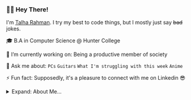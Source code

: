 ### 👋🏼 Hey There!

I'm [Talha Rahman](https://www.linkedin.com/in/talha-rahman). I try my best to code things, but I mostly just say ~~bad~~ jokes.

🎓 B.A in Computer Science @ Hunter College

🔭 I’m currently working on: Being a productive member of society

💬 Ask me about: `PCs` `Guitars` `What I'm struggling with this week` `Anime`

⚡ Fun fact: Supposedly, it's a pleasure to connect with me on Linkedin 😎


<details>
<summary>Expand: About Me...</summary>
<p>

```javascript
const Talha = {
  languages: [C++, Java, Python, Swift, Javascript, HTML, CSS, SQL],
  technologies: [ReactJS, NodeJS, Git, Linux],
};
```
</p>
</details>
